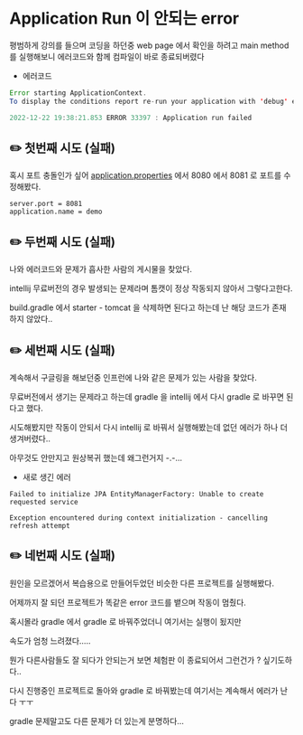 # Application Run 이 안되는 error

평범하게 강의를 들으며 코딩을 하던중 web page 에서 확인을 하려고 main method 를 실행해보니 에러코드와 함께 컴파일이 바로 종료되버렸다

- 에러코드

```java
Error starting ApplicationContext. 
To display the conditions report re-run your application with 'debug' enabled.

2022-12-22 19:38:21.853 ERROR 33397 : Application run failed
```

## ✏️ 첫번째 시도 (실패)

혹시 포트 충돌인가 싶어 [application.properties](http://application.properties) 에서 8080 에서 8081 로 포트를 수정해봤다.

```
server.port = 8081
application.name = demo
```

## ✏️ 두번째 시도 (실패)

나와 에러코드와 문제가 흡사한 사람의 게시물을 찾았다.

intellij 무료버전의 경우 발생되는 문제라며 톰캣이 정상 작동되지 않아서 그렇다고한다.

build.gradle 에서 starter - tomcat 을 삭제하면 된다고 하는데 난 해당 코드가 존재하지 않았다..

## ✏️ 세번째 시도 (실패)

계속해서 구글링을 해보던중 인프런에 나와 같은 문제가 있는 사람을 찾았다.

무료버전에서 생기는 문제라고 하는데 gradle 을 intellij 에서 다시 gradle 로 바꾸면 된다고 했다.

시도해봤지만 작동이 안되서 다시 intellij 로 바꿔서 실행해봤는데 없던 에러가 하나 더 생겨버렸다..

아무것도 안만지고 원상복귀 했는데 왜그런거지 -.-…

- 새로 생긴 에러

```
Failed to initialize JPA EntityManagerFactory: Unable to create requested service

Exception encountered during context initialization - cancelling refresh attempt
```

## ✏️ 네번째 시도 (실패)

원인을 모르겠어서 복습용으로 만들어두었던 비슷한 다른 프로젝트를 실행해봤다.

어제까지 잘 되던 프로젝트가 똑같은 error 코드를 뱉으며 작동이 멈췄다.

혹시몰라 gradle 에서 gradle 로 바꿔주었더니 여기서는 실행이 됬지만

속도가 엄청 느려졌다…..

뭔가 다른사람들도 잘 되다가 안되는거 보면 체험판 이 종료되어서 그런건가 ? 싶기도하다..

다시 진행중인 프로젝트로 돌아와 gradle 로 바꿔봤는데 여기서는 계속해서 에러가 난다 ㅜㅜ

gradle 문제말고도 다른 문제가 더 있는게 분명하다…